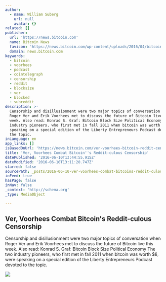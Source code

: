 ```yaml
---
author:
  - name: William Suberg
    url: null
    avatar: {}
related: []
publisher:
  url: 'https://news.bitcoin.com'
  name: Bitcoin News
  favicon: 'https://news.bitcoin.com/wp-content/uploads/2016/04/bitcoin_fav.png'
  domain: news.bitcoin.com
keywords:
  - bitcoin
  - voorhees
  - podcast
  - cointelegraph
  - censorship
  - reddit
  - blocksize
  - ver
  - blocked
  - subreddit
description: >-
  Censorship and disillusionment were two major topics of conversation when
  Roger Ver and Erik Voorhees met to discuss the future of Bitcoin live this
  week. Also read: Konrad S. Graf: Bitcoin Block Size Political Economy The two
  industry pioneers, who first met in fall 2011 when bitcoin was worth $8, were
  speaking on a special edition of the Liberty Entrepreneurs Podcast devoted to
  the topic.
inLanguage: en
app_links: []
isBasedOnUrl: 'https://news.bitcoin.com/ver-voorhees-bitcoin-reddit-censorship/'
title: 'Ver, Voorhees Combat Bitcoin''s Reddit-culous Censorship'
datePublished: '2016-06-10T13:44:55.915Z'
dateModified: '2016-06-10T13:11:20.747Z'
starred: false
sourcePath: _posts/2016-06-10-ver-voorhees-combat-bitcoins-reddit-culous-censorship.md
inFeed: true
hasPage: false
inNav: false
_context: 'http://schema.org'
_type: MediaObject

---
```

<article style=""><h1>Ver, Voorhees Combat Bitcoin's Reddit-culous Censorship</h1><p>Censorship and disillusionment were two major topics of conversation when Roger Ver and Erik Voorhees met to discuss the future of Bitcoin live this week. Also read: Konrad S. Graf: Bitcoin Block Size Political Economy The two industry pioneers, who first met in fall 2011 when bitcoin was worth $8, were speaking on a special edition of the Liberty Entrepreneurs Podcast devoted to the topic.</p><img src="https://news.bitcoin.com/wp-content/uploads/2016/06/featured-image.jpg" /></article>